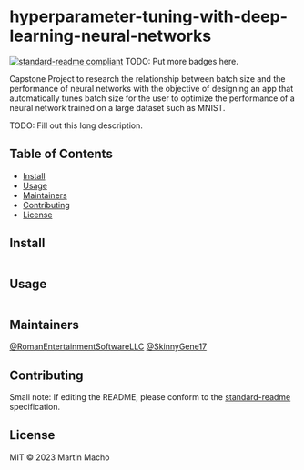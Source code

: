 # hyperparameter-tuning-with-deep-learning-neural-networks

[![standard-readme compliant](https://img.shields.io/badge/standard--readme-OK-green.svg?style=flat-square)](https://github.com/RichardLitt/standard-readme)
TODO: Put more badges here.

Capstone Project to research the relationship between batch size and the performance of neural networks with the objective of designing an app that automatically tunes batch size for the user to optimize the performance of a neural network trained on a large dataset such as MNIST.

TODO: Fill out this long description.

## Table of Contents

- [Install](#install)
- [Usage](#usage)
- [Maintainers](#maintainers)
- [Contributing](#contributing)
- [License](#license)

## Install

```
```

## Usage

```
```

## Maintainers

[@RomanEntertainmentSoftwareLLC](https://github.com/RomanEntertainmentSoftwareLLC)
[@SkinnyGene17](https://github.com/SkinnyGene17)

## Contributing



Small note: If editing the README, please conform to the [standard-readme](https://github.com/RichardLitt/standard-readme) specification.

## License

MIT © 2023 Martin Macho
